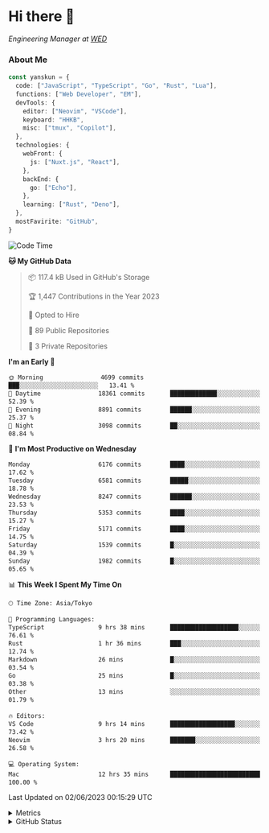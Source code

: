 # Hi there&nbsp;:wave:

<!-- ![Alt text](https://spotify-recently-played-readme.vercel.app/api?user=31kynbuubkiu3r4qh4hjuaglhfay) -->

_Engineering Manager at [WED](https://github.com/wedinc)_

### About Me

```ts
const yanskun = {
  code: ["JavaScript", "TypeScript", "Go", "Rust", "Lua"],
  functions: ["Web Developer", "EM"],
  devTools: {
    editor: ["Neovim", "VSCode"],
    keyboard: "HHKB",
    misc: ["tmux", "Copilot"],
  },
  technologies: {
    webFront: {
      js: ["Nuxt.js", "React"],
    },
    backEnd: {
      go: ["Echo"],
    },
    learning: ["Rust", "Deno"],
  },
  mostFavirite: "GitHub",
}
```

<!--START_SECTION:waka-->
![Code Time](http://img.shields.io/badge/Code%20Time-321%20hrs%2053%20mins-blue)

**🐱 My GitHub Data** 

> 📦 117.4 kB Used in GitHub's Storage 
 > 
> 🏆 1,447 Contributions in the Year 2023
 > 
> 💼 Opted to Hire
 > 
> 📜 89 Public Repositories 
 > 
> 🔑 3 Private Repositories 
 > 
**I'm an Early 🐤** 

```text
🌞 Morning                4699 commits        ███░░░░░░░░░░░░░░░░░░░░░░   13.41 % 
🌆 Daytime                18361 commits       █████████████░░░░░░░░░░░░   52.39 % 
🌃 Evening                8891 commits        ██████░░░░░░░░░░░░░░░░░░░   25.37 % 
🌙 Night                  3098 commits        ██░░░░░░░░░░░░░░░░░░░░░░░   08.84 % 
```
📅 **I'm Most Productive on Wednesday** 

```text
Monday                   6176 commits        ████░░░░░░░░░░░░░░░░░░░░░   17.62 % 
Tuesday                  6581 commits        █████░░░░░░░░░░░░░░░░░░░░   18.78 % 
Wednesday                8247 commits        ██████░░░░░░░░░░░░░░░░░░░   23.53 % 
Thursday                 5353 commits        ████░░░░░░░░░░░░░░░░░░░░░   15.27 % 
Friday                   5171 commits        ████░░░░░░░░░░░░░░░░░░░░░   14.75 % 
Saturday                 1539 commits        █░░░░░░░░░░░░░░░░░░░░░░░░   04.39 % 
Sunday                   1982 commits        █░░░░░░░░░░░░░░░░░░░░░░░░   05.65 % 
```


📊 **This Week I Spent My Time On** 

```text
🕑︎ Time Zone: Asia/Tokyo

💬 Programming Languages: 
TypeScript               9 hrs 38 mins       ███████████████████░░░░░░   76.61 % 
Rust                     1 hr 36 mins        ███░░░░░░░░░░░░░░░░░░░░░░   12.74 % 
Markdown                 26 mins             █░░░░░░░░░░░░░░░░░░░░░░░░   03.54 % 
Go                       25 mins             █░░░░░░░░░░░░░░░░░░░░░░░░   03.38 % 
Other                    13 mins             ░░░░░░░░░░░░░░░░░░░░░░░░░   01.79 % 

🔥 Editors: 
VS Code                  9 hrs 14 mins       ██████████████████░░░░░░░   73.42 % 
Neovim                   3 hrs 20 mins       ███████░░░░░░░░░░░░░░░░░░   26.58 % 

💻 Operating System: 
Mac                      12 hrs 35 mins      █████████████████████████   100.00 % 
```


 Last Updated on 02/06/2023 00:15:29 UTC
<!--END_SECTION:waka-->

<details>
  <summary>Metrics</summary>
  <img src="https://github.com/yanskun/yanskun/blob/main/github-metrics.svg" alt="Metrics">
</details>

<details>
  <summary>GitHub Status</summary>
  <picture>
    <source media="(prefers-color-scheme: dark)" srcset="https://raw.githubusercontent.com/yanskun/yanskun/master/profile-summary-card-output/nord_dark/0-profile-details.svg">
   <img src="https://raw.githubusercontent.com/yanskun/yanskun/master/profile-summary-card-output/default/0-profile-details.svg">
  </picture>
  <br>
  <picture>
    <source media="(prefers-color-scheme: dark)" srcset="https://raw.githubusercontent.com/yanskun/yanskun/master/profile-summary-card-output/nord_dark/1-repos-per-language.svg">
   <img src="https://raw.githubusercontent.com/yanskun/yanskun/master/profile-summary-card-output/default/1-repos-per-language.svg">
  </picture>
  <picture>
    <source media="(prefers-color-scheme: dark)" srcset="https://raw.githubusercontent.com/yanskun/yanskun/master/profile-summary-card-output/nord_dark/2-most-commit-language.svg">
   <img src="https://raw.githubusercontent.com/yanskun/yanskun/master/profile-summary-card-output/default/2-most-commit-language.svg">
  </picture>
  <br>
  <picture>
    <source media="(prefers-color-scheme: dark)" srcset="https://raw.githubusercontent.com/yanskun/yanskun/master/profile-summary-card-output/nord_dark/3-stats.svg">
   <img src="https://raw.githubusercontent.com/yanskun/yanskun/master/profile-summary-card-output/default/3-stats.svg">
  </picture>
  <picture>
    <source media="(prefers-color-scheme: dark)" srcset="https://raw.githubusercontent.com/yanskun/yanskun/master/profile-summary-card-output/nord_dark/4-productive-time.svg">
   <img src="https://raw.githubusercontent.com/yanskun/yanskun/master/profile-summary-card-output/default/4-productive-time.svg">
  </picture>
</details>
